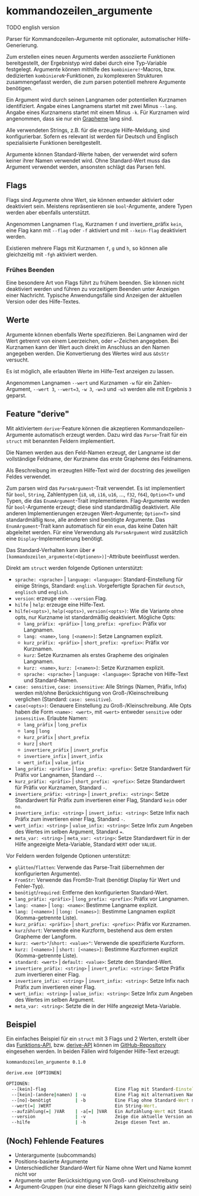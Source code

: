 # kommandozeilen_argumente

TODO english version

Parser für Kommandozeilen-Argumente mit optionaler, automatischer Hilfe-Generierung.

Zum erstellen eines neuen Arguments werden assoziierte Funktionen bereitgestellt,
der Ergebnistyp wird dabei durch eine Typ-Variable festgelegt.
Argumente können mithilfe des `kombiniere!`-Macros, bzw. dedizierten `kombiniereN`-Funktionen,
zu komplexeren Strukturen zusammengefasst werden,
die zum parsen potentiell mehrere Argumente benötigen.

Ein Argument wird durch seinen Langnamen oder potentiellen Kurznamen identifiziert.
Angabe eines Langnamens startet mit zwei Minus `--lang`.
Angabe eines Kurznamens startet mit einem Minus `-k`.
Für Kurznamen wird angenommen, dass sie nur ein [Grapheme](https://docs.rs/unicode-segmentation/1.8.0/unicode_segmentation/trait.UnicodeSegmentation.html#tymethod.graphemes) lang sind.

Alle verwendeten Strings, z.B. für die erzeugte Hilfe-Meldung, sind konfigurierbar.
Sofern es relevant ist werden für Deutsch und Englisch spezialisierte Funktionen bereitgestellt.

Argumente können Standard-Werte haben, der verwendet wird sofern keiner ihrer Namen verwendet wird.
Ohne Standard-Wert muss das Argument verwendet werden, ansonsten schlägt das Parsen fehl.

## Flags

Flags sind Argumente ohne Wert, sie können entweder aktiviert oder deaktiviert sein.
Meistens repräsentieren sie `bool`-Argumente, andere Typen werden aber ebenfalls unterstützt.

Angenommen Langnamen `flag`, Kurznamen `f` und invertiere_präfix `kein`,
eine Flag kann mit `--flag` oder `-f` aktiviert
und mit `--kein-flag` deaktiviert werden.

Existieren mehrere Flags mit Kurznamen `f`, `g` und `h`,
so können alle gleichzeitig mit `-fgh` aktiviert werden.

### Frühes Beenden

Eine besondere Art von Flags führt zu frühem beenden.
Sie können nicht deaktiviert werden und führen zu vorzeitigem Beenden unter Anzeigen einer Nachricht.
Typische Anwendungsfälle sind Anzeigen der aktuellen Version oder des Hilfe-Textes.

## Werte

Argumente können ebenfalls Werte spezifizieren.
Bei Langnamen wird der Wert getrennt von einem Leerzeichen, oder `=`-Zeichen angegeben.
Bei Kurznamen kann der Wert auch direkt im Anschluss an den Namen angegeben werden.
Die Konvertierung des Wertes wird aus `&OsStr` versucht.

Es ist möglich, alle erlaubten Werte im Hilfe-Text anzeigen zu lassen.

Angenommen Langnamen `--wert` und Kurznamen `-w` für ein Zahlen-Argument,
`--wert 3`, `--wert=3`, `-w 3`, `-w=3` und `-w3` werden alle mit Ergebnis `3` geparst.

## Feature "derive"

Mit aktiviertem `derive`-Feature können die akzeptieren Kommandozeilen-Argumente
automatisch erzeugt werden.
Dazu wird das `Parse`-Trait für ein `struct` mit benannten Feldern implementiert.

Die Namen werden aus den Feld-Namen erzeugt,
der Langname ist der vollständige Feldname,
der Kurzname das erste Grapheme des Feldnamens.

Als Beschreibung im erzeugten Hilfe-Text wird der docstring des jeweiligen Feldes verwendet.

Zum parsen wird das `ParseArgument`-Trait verwendet.
Es ist implementiert für `bool`, `String`, Zahlentypen (`i8`, `u8`, `i16`, `u16`, ..., `f32`, `f64`),
`Option<T>` und Typen, die das `EnumArgument`-Trait implementieren.
Flag-Argumente werden für `bool`-Argumente erzeugt; diese sind standardmäßig deaktiviert.
Alle anderen Implementierungen erzeugen Wert-Argumente; `Option<T>` sind standardmäßig `None`,
alle anderen sind benötigte Argumente.
Das `EnumArgument`-Trait kann automatisch für ein `enum`, das keine Daten hält abgeleitet werden.
Für eine Verwendung als `ParseArgument` wird zusätzlich eine `Display`-Implementierung benötigt.

Das Standard-Verhalten kann über `#[kommandozeilen_argumente(<Optionen>)]`-Attribute beeinflusst werden.

Direkt am `struct` werden folgende Optionen unterstützt:

- `sprache: <sprache>` | `language: <language>`:
  Standard-Einstellung für einige Strings, Standard: `english`.
  Vorgefertigte Sprachen für `deutsch`, `englisch` und `english`.
- `version`: erzeuge eine `--version` Flag.
- `hilfe` | `help`: erzeuge eine Hilfe-Text.
- `hilfe(<opts>)`, `help(<opts>)`, `version(<opts>)`:
  Wie die Variante ohne opts, nur Kurzname ist standardmäßig deaktiviert. Mögliche Opts:
  - `lang_präfix: <präfix>` | `long_prefix: <prefix>`: Präfix vor Langnamen.
  - `lang: <name>`, `long [<namen>]`: Setze Langnamen explizit.
  - `kurz_präfix: <präfix>` | `short_prefix: <prefix>`: Präfix vor Kurznamen.
  - `kurz`: Setze Kurznamen als erstes Grapheme des originalen Langnamen.
  - `kurz: <name>`, `kurz: [<namen>]`: Setze Kurznamen explizit.
  - `sprache: <sprache>` | `language: <language>`: Sprache von Hilfe-Text und Standard-Namen.
- `case: sensitive`, `case: insensitive`:
  Alle Strings (Namen, Präfix, Infix) werden mit/ohne Berücksichtigung von
  Groß-/Kleinschreibung verglichen (Standard: `case: sensitive`).
- `case(<opts>)`:
  Genauere Einstellung zu Groß-/Kleinschreibung. Alle Opts haben die Form `<name>: <wert>`,
  mit `<wert>` entweder `sensitive` oder `insensitive`. Erlaubte Namen:
  - `lang_präfix` | `long_prefix`
  - `lang` | `long`
  - `kurz_präfix` | `short_prefix`
  - `kurz` | `short`
  - `invertiere_präfix` | `invert_prefix`
  - `invertiere_infix` | `invert_infix`
  - `wert_infix` | `value_infix`
- `lang_präfix: <präfix>` | `long_prefix: <prefix>`:
  Setze Standardwert für Präfix vor Langnamen, Standard `--`.
- `kurz_präfix: <präfix>` | `short_prefix: <prefix>`:
  Setze Standardwert für Präfix vor Kurznamen, Standard `-`.
- `invertiere_präfix: <string>` | `invert_prefix: <string>`:
  Setze Standardwert für Präfix zum invertieren einer Flag, Standard `kein` oder `no`.
- `invertiere_infix: <string>` | `invert_infix: <string>`:
  Setze Infix nach Präfix zum invertieren einer Flag, Standard `-`.
- `wert_infix: <string>` | `value_infix: <string>`:
  Setze Infix zum Angeben des Wertes im selben Argument, Standard `=`.
- `meta_var: <string>` | `meta_var: <string>`:
  Setze Standardwert für in der Hilfe angezeigte Meta-Variable, Standard `WERT` oder `VALUE`.

Vor Feldern werden folgende Optionen unterstützt:

- `glätten`/`flatten`: Verwende das Parse-Trait (übernehmen der konfigurierten Argumente).
- `FromStr`: Verwende das FromStr-Trait (benötigt Display für Wert und Fehler-Typ).
- `benötigt`/`required`: Entferne den konfigurierten Standard-Wert.
- `lang_präfix: <präfix>` | `long_prefix: <prefix>`: Präfix vor Langnamen.
- `lang: <name>` | `long: <name>`: Bestimme Langname explizit.
- `lang: [<namen>]` | `long: [<names>]`: Bestimme Langnamen explizit (Komma-getrennte Liste).
- `kurz_präfix: <präfix>` | `short_prefix: <prefix>`: Präfix vor Kurznamen.
- `kurz`/`short`: Verwende eine Kurzform, bestehend aus dem ersten Grapheme der Langform.
- `kurz: <wert>"`/`short: <value>"`: Verwende die spezifizierte Kurzform.
- `kurz: [<namen>]` | `short: [<names>]`: Bestimme Kurzformen explizit (Komma-getrennte Liste).
- `standard: <wert>` | `default: <value>`: Setzte den Standard-Wert.
- `invertiere_präfix: <string>` | `invert_prefix: <string>`: Setze Präfix zum invertieren einer Flag.
- `invertiere_infix: <string>` | `invert_infix: <string>`:
  Setze Infix nach Präfix zum invertieren einer Flag.
- `wert_infix: <string>` | `value_infix: <string>`:
  Setze Infix zum Angeben des Wertes im selben Argument.
- `meta_var: <string>`: Setzte die in der Hilfe angezeigt Meta-Variable.

## Beispiel

Ein einfaches Beispiel für ein `struct` mit 3 Flags und 2 Werten, erstellt über das
[Funktions-API](https://github.com/spamviech/kommandozeilen_argumente/blob/main/examples/funktion.rs),
bzw. [derive-API](https://github.com/spamviech/kommandozeilen_argumente/blob/main/examples/derive.rs)
können im [GitHub-Repository](https://github.com/spamviech/kommandozeilen_argumente/) eingesehen werden.
In beiden Fällen wird folgender Hilfe-Text erzeugt:

```cmd
kommandozeilen_argumente 0.1.0

derive.exe [OPTIONEN]

OPTIONEN:
  --[kein]-flag                          Eine Flag mit Standard-Einstellungen. [Standard: false]
  --[kein]-(andere|namen) | -u           Eine Flag mit alternativen Namen. [Standard: false]
  --[no]-benötigt         | -b           Eine Flag ohne Standard-Wert mit alternativem Präfix zum invertieren.
  --wert(=| )WERT                        Ein String-Wert.
  --aufzählung(=| )VAR    | -a[=| ]VAR   Ein Aufzählung-Wert mit Standard-Wert. [Erlaubte Werte: Eins, Zwei, Drei | Standard: Zwei]
  --version               | -v           Zeige die aktuelle Version an.
  --hilfe                 | -h           Zeige diesen Text an.
```

## (Noch) Fehlende Features

- Unterargumente (subcommands)
- Positions-basierte Argumente
- Unterschiedlicher Standard-Wert für Name ohne Wert und Name kommt nicht vor
- Argumente unter Berücksichtigung von Groß- und Kleinschreibung
- Argument-Gruppen (nur eine dieser N Flags kann gleichzeitig aktiv sein)
